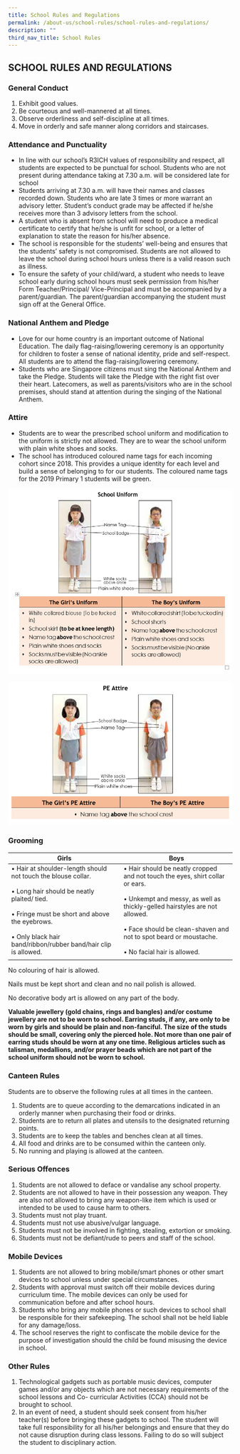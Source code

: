 ```yaml
---
title: School Rules and Regulations
permalink: /about-us/school-rules/school-rules-and-regulations/
description: ""
third_nav_title: School Rules
---
```

## SCHOOL RULES AND REGULATIONS

### General Conduct

1. Exhibit good values.
2. Be courteous and well-mannered at all times.
3. Observe orderliness and self-discipline at all times.
4. Move in orderly and safe manner along corridors and staircases.

### Attendance and Punctuality

* In line with our school’s R3ICH values of responsibility and respect, all students are expected to be punctual for school. Students who are not present during attendance taking at 7.30 a.m. will be considered late for school
* Students arriving at 7.30 a.m. will have their names and classes recorded down. Students who are late 3 times or more warrant an advisory letter. Student’s conduct grade may be affected if he/she receives more than 3 advisory letters from the school.
* A student who is absent from school will need to produce a medical certificate to certify that he/she is unfit for school, or a letter of explanation to state the reason for his/her absence.
* The school is responsible for the students’ well-being and ensures that the students’ safety is not compromised. Students are not allowed to leave the school during school hours unless there is a valid reason such as illness.
* To ensure the safety of your child/ward, a student who needs to leave school early during school hours must seek permission from his/her Form Teacher/Principal/ Vice-Principal and must be accompanied by a parent/guardian. The parent/guardian accompanying the student must sign off at the General Office.

### National Anthem and Pledge

* Love for our home country is an important outcome of National Education. The daily flag-raising/lowering ceremony is an opportunity for children to foster a sense of national identity, pride and self-respect. All students are to attend the flag-raising/lowering ceremony.
* Students who are Singapore citizens must sing the National Anthem and take the Pledge. Students will take the Pledge with the right fist over their heart. Latecomers, as well as parents/visitors who are in the school premises, should stand at attention during the singing of the National Anthem.

### Attire

* Students are to wear the prescribed school uniform and modification to the uniform is strictly not allowed. They are to wear the school uniform with plain white shoes and socks.
* The school has introduced coloured name tags for each incoming cohort since 2018. This provides a unique identity for each level and build a sense of belonging to for our students. The coloured name tags for the 2019 Primary 1 students will be green.

![](/images/Sch%20Uniform%20Website.png)

![](/images/Sch%20PE%20Uniform%20Website.png)

### Grooming

| Girls | Boys |
|---|---|
| •     Hair at shoulder-length should not touch the blouse collar.<br><br>•     Long hair should be neatly plaited/ tied.<br><br>•     Fringe must be short and above the eyebrows.<br><br>•     Only black hair band/ribbon/rubber band/hair clip is allowed. | •     Hair should be neatly cropped and not touch the eyes, shirt collar or ears.<br><br>•     Unkempt and messy, as well as thickly-gelled hairstyles are not allowed.<br><br>•     Face should be clean-shaven and not to spot beard or moustache.<br><br>•     No facial hair is allowed. |
| | |

No colouring of hair is allowed.

Nails must be kept short and clean and no nail polish is allowed.

No decorative body art is allowed on any part of the body.

**Valuable jewellery (gold chains, rings and bangles) and/or costume jewellery are not to be worn to school. Earring studs, if any, are only to be worn by girls and should be plain and non-fanciful. The size of the studs should be small, covering only the pierced hole. Not more than one pair of earring studs should be worn at any one time. Religious articles such as talisman, medallions, and/or prayer beads which are not part of the school uniform should not be worn to school.**

### Canteen Rules

Students are to observe the following rules at all times in the canteen.

1. Students are to queue according to the demarcations indicated in an orderly manner when purchasing their food or drinks.
2. Students are to return all plates and utensils to the designated returning points.
3. Students are to keep the tables and benches clean at all times.
4. All food and drinks are to be consumed within the canteen only.
5. No running and playing is allowed at the canteen.

### Serious Offences

1. Students are not allowed to deface or vandalise any school property.
2. Students are not allowed to have in their possession any weapon. They are also not allowed to bring any weapon-like item which is used or intended to be used to cause harm to others.
3. Students must not play truant.
4. Students must not use abusive/vulgar language.
5. Students must not be involved in fighting, stealing, extortion or smoking.
6. Students must not be defiant/rude to peers and staff of the school.

### Mobile Devices

1. Students are not allowed to bring mobile/smart phones or other smart devices to school unless under special circumstances.
2. Students with approval must switch off their mobile devices during curriculum time. The mobile devices can only be used for communication before and after school hours.
3. Students who bring any mobile phones or such devices to school shall be responsible for their safekeeping. The school shall not be held liable for any damage/loss.
4. The school reserves the right to confiscate the mobile device for the purpose of investigation should the child be found misusing the device in school.


### Other Rules

1. Technological gadgets such as portable music devices, computer games and/or any objects which are not necessary requirements of the school lessons and Co- curricular Activities (CCA) should not be brought to school.
2. In an event of need, a student should seek consent from his/her teacher(s) before bringing these gadgets to school. The student will take full responsibility for all his/her belongings and ensure that they do not cause disruption during class lessons. Failing to do so will subject the student to disciplinary action.